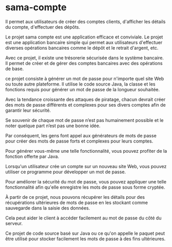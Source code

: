 # sama-compte
Il permet aux utilisateurs de créer des comptes clients, d'afficher les détails du compte, d'effectuer des dépôts.

Le projet sama compte est une application efficace et conviviale. Le projet est une application bancaire simple qui permet aux utilisateurs d'effectuer diverses opérations bancaires comme le dépôt et le retrait d'argent, etc.

Avec ce projet, il existe une trésorerie sécurisée dans le système bancaire. Il permet de créer et de gérer des comptes bancaires avec des opérations de base.

ce projet consiste à générer un mot de passe pour n'importe quel site Web ou toute autre plateforme. Il utilise le code source Java, la classe et les fonctions requis pour générer un mot de passe de la longueur souhaitée.

Avec la tendance croissante des attaques de piratage, chacun devrait créer des mots de passe différents et complexes pour ses divers comptes afin de garantir leur sécurité.

Se souvenir de chaque mot de passe n’est pas humainement possible et le noter quelque part n’est pas une bonne idée.

Par conséquent, les gens font appel aux générateurs de mots de passe pour créer des mots de passe forts et complexes pour leurs comptes.

Pour générer vous-même une telle fonctionnalité, vous pouvez profiter de la fonction offerte par Java.

Lorsqu'un utilisateur crée un compte sur un nouveau site Web, vous pouvez utiliser ce programme pour développer un mot de passe.

Pour améliorer la sécurité du mot de passe, vous pouvez appliquer une telle fonctionnalité afin qu'elle enregistre les mots de passe sous forme cryptée. 

À partir de ce projet, nous pouvons récupérer les détails pour des récupérations ultérieures de mots de passe en les stockant comme sauvegarde dans la saisie des données.

Cela peut aider le client à accéder facilement au mot de passe du côté du serveur.

Ce projet de code source basé sur Java ou ce qu'on appelle le paquet peut être utilisé pour stocker facilement les mots de passe à des fins ultérieures.
